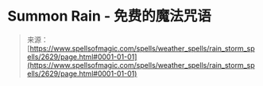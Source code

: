 <!--yml

category: 未分类

date: 2024-06-12 18:36:20

-->

# Summon Rain - 免费的魔法咒语

> 来源：[https://www.spellsofmagic.com/spells/weather_spells/rain_storm_spells/2629/page.html#0001-01-01](https://www.spellsofmagic.com/spells/weather_spells/rain_storm_spells/2629/page.html#0001-01-01)
